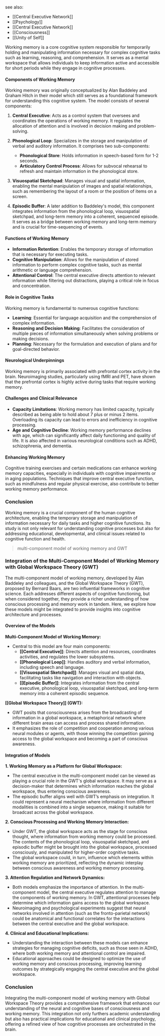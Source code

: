 see also:
- [[Central Executive Network]]
- [[Psychology]]
- [[Central Executive Network]]
- [[Consciousness]]
- [[Unity of Self]]

Working memory is a core cognitive system responsible for temporarily holding and manipulating information necessary for complex cognitive tasks such as learning, reasoning, and comprehension. It serves as a mental workspace that allows individuals to keep information active and accessible for short periods while they engage in cognitive processes.

#### Components of Working Memory

Working memory was originally conceptualized by Alan Baddeley and Graham Hitch in their model which still serves as a foundational framework for understanding this cognitive system. The model consists of several components:

1. **Central Executive**: Acts as a control system that oversees and coordinates the operations of working memory. It regulates the allocation of attention and is involved in decision making and problem-solving.

2. **Phonological Loop**: Specializes in the storage and manipulation of verbal and auditory information. It comprises two sub-components:
   - **Phonological Store**: Holds information in speech-based form for 1-2 seconds.
   - **Articulatory Control Process**: Allows for subvocal rehearsal to refresh and maintain information in the phonological store.

3. **Visuospatial Sketchpad**: Manages visual and spatial information, enabling the mental manipulation of images and spatial relationships, such as remembering the layout of a room or the position of items on a screen.

4. **Episodic Buffer**: A later addition to Baddeley's model, this component integrates information from the phonological loop, visuospatial sketchpad, and long-term memory into a coherent, sequenced episode. It serves as a bridge between working memory and long-term memory and is crucial for time-sequencing of events.

#### Functions of Working Memory

- **Information Retention**: Enables the temporary storage of information that is necessary for executing tasks.
- **Cognitive Manipulation**: Allows for the manipulation of stored information to perform complex cognitive tasks, such as mental arithmetic or language comprehension.
- **Attentional Control**: The central executive directs attention to relevant information while filtering out distractions, playing a critical role in focus and concentration.

#### Role in Cognitive Tasks

Working memory is fundamental to numerous cognitive functions:
- **Learning**: Essential for language acquisition and the comprehension of complex information.
- **Reasoning and Decision Making**: Facilitates the consideration of multiple pieces of information simultaneously when solving problems or making decisions.
- **Planning**: Necessary for the formulation and execution of plans and for goal-directed behavior.

#### Neurological Underpinnings

Working memory is primarily associated with prefrontal cortex activity in the brain. Neuroimaging studies, particularly using fMRI and PET, have shown that the prefrontal cortex is highly active during tasks that require working memory.

#### Challenges and Clinical Relevance

- **Capacity Limitations**: Working memory has limited capacity, typically described as being able to hold about 7 plus or minus 2 items. Overloading its capacity can lead to errors and inefficiency in cognitive processing.
- **Age and Cognitive Decline**: Working memory performance declines with age, which can significantly affect daily functioning and quality of life. It is also affected in various neurological conditions such as ADHD, schizophrenia, and dementia.

#### Enhancing Working Memory

Cognitive training exercises and certain medications can enhance working memory capacities, especially in individuals with cognitive impairments or in aging populations. Techniques that improve central executive function, such as mindfulness and regular physical exercise, also contribute to better working memory performance.

### Conclusion

Working memory is a crucial component of the human cognitive architecture, enabling the temporary storage and manipulation of information necessary for daily tasks and higher cognitive functions. Its study is not only relevant for understanding cognitive processes but also for addressing educational, developmental, and clinical issues related to cognitive function and health.

>multi-component model of working memory and GWT

### Integration of the Multi-Component Model of Working Memory with Global Workspace Theory (GWT)

The multi-component model of working memory, developed by Alan Baddeley and colleagues, and the Global Workspace Theory (GWT), proposed by Bernard Baars, are two influential frameworks in cognitive science. Each addresses different aspects of cognitive functioning, but when considered together, they provide a richer understanding of how conscious processing and memory work in tandem. Here, we explore how these models might be integrated to provide insights into cognitive architecture and processes.

#### Overview of the Models

**Multi-Component Model of Working Memory:**
- Central to this model are four main components:
  - **[[Central Executive]]**: Directs attention and resources, coordinates activities, and regulates the lower subsystems.
  - **[[Phonological Loop]]**: Handles auditory and verbal information, including speech and language.
  - **[[Visuospatial Sketchpad]]**: Manages visual and spatial data, facilitating tasks like navigation and interaction with objects.
  - **[[Episodic Buffer]]**: Integrates information from the central executive, phonological loop, visuospatial sketchpad, and long-term memory into a coherent episodic sequence.

**[[Global Workspace Theory]] (GWT):**
- GWT posits that consciousness arises from the broadcasting of information in a global workspace, a metaphorical network where different brain areas can access and process shared information.
- It emphasizes the role of competition and cooperation among various neural modules or agents, with those winning the competition gaining access to the global workspace and becoming a part of conscious awareness.

#### Integration of Models

**1. Working Memory as a Platform for Global Workspace:**
- The central executive in the multi-component model can be viewed as playing a crucial role in the GWT's global workspace. It may serve as a decision-maker that determines which information reaches the global workspace, thus entering conscious awareness.
- The episodic buffer aligns well with GWT’s emphasis on integration. It could represent a neural mechanism where information from different modalities is combined into a single sequence, making it suitable for broadcast across the global workspace.

**2. Conscious Processing and Working Memory Interaction:**
- Under GWT, the global workspace acts as the stage for conscious thought, where information from working memory could be processed. The contents of the phonological loop, visuospatial sketchpad, and episodic buffer might be brought into the global workspace, processed consciously, and manipulated for higher-order cognitive tasks.
- The global workspace could, in turn, influence which elements within working memory are prioritized, reflecting the dynamic interplay between conscious awareness and working memory processing.

**3. Attention Regulation and Network Dynamics:**
- Both models emphasize the importance of attention. In the multi-component model, the central executive regulates attention to manage the components of working memory. In GWT, attentional processes help determine which information gains access to the global workspace.
- Neuroimaging and psychological experiments suggest that neural networks involved in attention (such as the fronto-parietal network) could be anatomical and functional correlates for the interactions between the central executive and the global workspace.

**4. Clinical and Educational Implications:**
- Understanding the interaction between these models can enhance strategies for managing cognitive deficits, such as those seen in ADHD, where both working memory and attentional control are impaired.
- Educational approaches could be designed to optimize the use of working memory and conscious processing, improving learning outcomes by strategically engaging the central executive and the global workspace.

### Conclusion

Integrating the multi-component model of working memory with Global Workspace Theory provides a comprehensive framework that enhances our understanding of the neural and cognitive bases of consciousness and working memory. This integration not only furthers academic understanding but also has practical implications for educational and clinical psychology, offering a refined view of how cognitive processes are orchestrated in the brain.